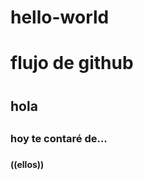 # hello-world

<h1>flujo de github<h1>

<h2>hola<h2>

<h3>hoy te contaré de...<h3>

<h4>((ellos))<h4>